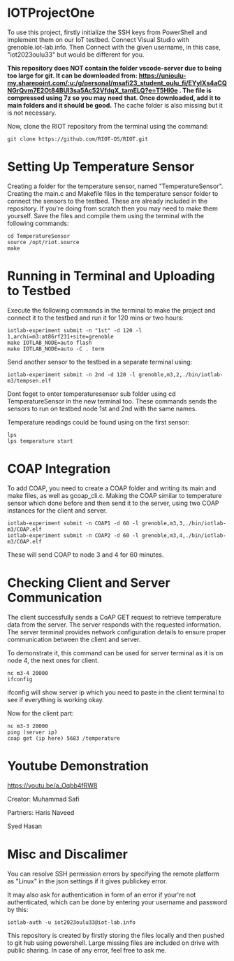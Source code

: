 # IOTProjectOne

To use this project, firstly initialize the SSH keys from PowerShell and implement them on our IoT testbed.
Connect Visual Studio with grenoble.iot-lab.info.
Then Connect with the given username, in this case, "iot2023oulu33" but would be different for you.

**This repository does NOT contain the folder vscode-server due to being too large for git. It can be downloaded from: https://unioulu-my.sharepoint.com/:u:/g/personal/msafi23_student_oulu_fi/EYyIXs4aCQNGrQvm7E2Ot84BUl3sa5Ac52VfdqX_tamELQ?e=T5HI0e . The file is compressed using 7z so you may need that. Once downloaded, add it to main folders and it should be good.**
The cache folder is also missing but it is not necessary.

Now, clone the RIOT repository from the terminal using the command:

```
git clone https://github.com/RIOT-OS/RIOT.git
```
# Setting Up Temperature Sensor
Creating a folder for the temperature sensor, named "TemperatureSensor".
Creating the main.c and Makefile files in the temperature sensor folder to connect the sensors to the testbed. These are already included in the repository. If you're doing from scratch then you may need to make them yourself.
Save the files and compile them using the terminal with the following commands:

```
cd TemperatureSensor
source /opt/riot.source
make
```

# Running in Terminal and Uploading to Testbed
Execute the following commands in the terminal to make the project and connect it to the testbed and run it for 120 mins or two hours:


```
iotlab-experiment submit -n "1st" -d 120 -l 1,archi=m3:at86rf231+site=grenoble
make IOTLAB_NODE=auto flash
make IOTLAB_NODE=auto -C . term
```
Send another sensor to the testbed in a separate terminal using:

```
iotlab-experiment submit -n 2nd -d 120 -l grenoble,m3,2,./bin/iotlab-m3/tempsen.elf
```
Dont foget to enter temperaturesensor sub folder using cd TemperatureSensor in the new terminal too.
These commands sends the sensors to run on testbed node 1st and 2nd with the same names.

Temperature readings could be found using on the first sensor: 

```
lps
lps temperature start
```

# COAP Integration
To add COAP, you need to create a COAP folder and writing its main and make files, as well as gcoap_cli.c. 
Making the COAP similar to temperature sensor which done before and then send it to the server, using two COAP instances for the client and server.

```
iotlab-experiment submit -n COAP1 -d 60 -l grenoble,m3,3,./bin/iotlab-m3/COAP.elf
iotlab-experiment submit -n COAP2 -d 60 -l grenoble,m3,4,./bin/iotlab-m3/COAP.elf
```
These will send COAP to node 3 and 4 for 60 minutes.

# Checking Client and Server Communication
The client successfully sends a CoAP GET request to retrieve temperature data from the server.
The server responds with the requested information.
The server terminal provides network configuration details to ensure proper communication between the client and server. 

To demonstrate it, this command can be used for server terminal as it is on node 4, the next ones for client.
```
nc m3-4 20000
ifconfig
```
ifconfig will show server ip which you need to paste in the client terminal to see if everything is working okay.

Now for the client part:
```
nc m3-3 20000
ping (server ip)
coap get (ip here) 5683 /temperature
```
# Youtube Demonstration
https://youtu.be/a_Oqbb4fRW8

Creator: Muhammad Safi

Partners: Haris Naveed

Syed Hasan

# Misc and Discalimer
You can resolve SSH permission errors by specifying the remote platform as "Linux" in the json settings if it gives publickey error.

It may also ask for authentication in form of an error if your're not authenticated, which can be done by entering your username and password by this:
```
iotlab-auth -u iot2023oulu33@iot-lab.info
```
This repository is created by firstly storing the files locally and then pushed to git hub using powershell. Large missing files are included on drive with public sharing. In case of any error, feel free to ask me.

